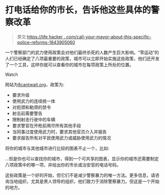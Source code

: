 # 打电话给你的市长，告诉他这些具体的警察改革

> 原文:[https://life hacker . com/call-your-mayor-about-this-specific-police-reforms-1843905060](https://lifehacker.com/call-your-mayor-about-these-specific-police-reforms-1843905060)

一个警察部门的武力使用政策会对他们最终杀死的人数产生巨大影响。“零运动”的人们已经确定了八项最重要的政策，城市可以立即开始实施这些政策，他们还开发了一个工具，这样你就可以查看你的城市在每项政策上所处的位置。

Watch

网站为[8cantwait.org](https://8cantwait.org/)，政策为:

*   要求升级
*   使用武力的连续统一体
*   对扼颈和勒颈的禁令
*   射击前需要警告
*   限制射击行驶中的车辆
*   要求警官在开枪前用尽所有其他手段
*   当同事过度使用武力时，要求其他官员介入并报告
*   要求报告所有对平民使用武力或威胁使用武力的情况

将你的城市与其他城市进行比较的图表不止一个，比如:

...但是你也可以查找你的城市，得到一个可共享的图表，显示你的城市还需要制定八项政策中的哪一项，并给出你的市长或治安官的电话号码。

这些政策是一个好的开始，但它们不是减少警察暴力的唯一方法。更多信息，请咨询当地组织，尤其是黑人领导的组织，他们致力于消除警察暴力。但这是一个开始的地方。